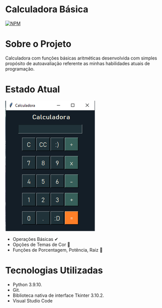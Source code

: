 # Calculadora Básica
[![NPM](https://img.shields.io/npm/l/react)](https://github.com/BrnCalisario/CalculadoraBasica/blob/main/LICENSE)

# Sobre o Projeto

Calculadora com funções básicas aritméticas desenvolvida com simples propósito de autoavaliação referente as minhas habilidades atuais de programação.

# Estado Atual
![Exemplo 1](https://github.com/BrnCalisario/CalculadoraBasica/blob/main/calculadora/img/appExample.png)

- Operações Básicas ✔
- Opções de Temas de Cor 🚧
- Funções de Porcentagem, Potência, Raiz 🚧

# Tecnologias Utilizadas
- Python 3.9.10.
- Git.
- Biblioteca nativa de interface Tkinter 3.10.2.
- Visual Studio Code

